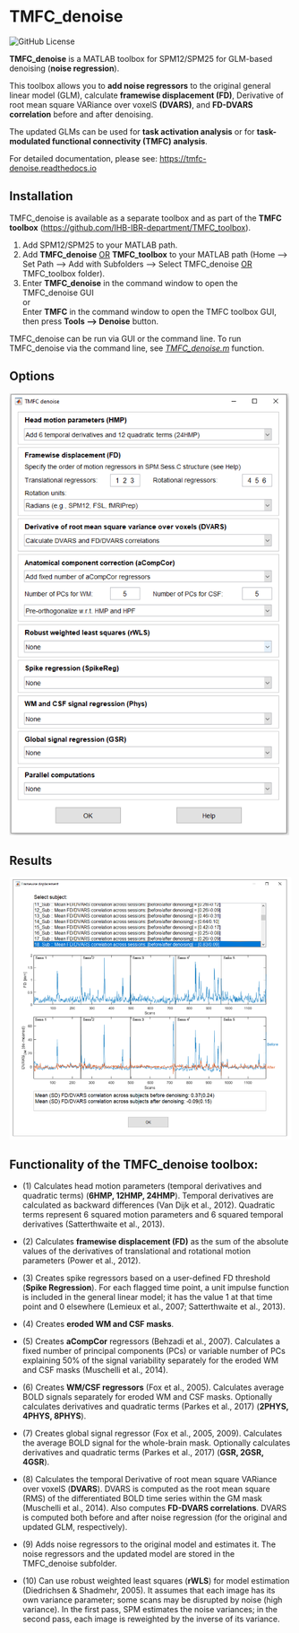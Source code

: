 # TMFC_denoise
![GitHub License](https://img.shields.io/github/license/Masharipov/TMFC_denoise)

**TMFC_denoise** is a MATLAB toolbox for SPM12/SPM25 for GLM-based denoising (**noise regression**).

This toolbox allows you to **add noise regressors** to the original general linear model (GLM), calculate **framewise displacement (FD)**, Derivative of root mean square VARiance over voxelS **(DVARS)**, and **FD-DVARS correlation** before and after denoising. 

The updated GLMs can be used for **task activation analysis** or for **task-modulated functional connectivity (TMFC) analysis**.

For detailed documentation, please see: https://tmfc-denoise.readthedocs.io

## Installation
TMFC_denoise is available as a separate toolbox and as part of the **TMFC toolbox** (https://github.com/IHB-IBR-department/TMFC_toolbox).

1) Add SPM12/SPM25 to your MATLAB path.
2) Add **TMFC_denoise** <ins>OR</ins> **TMFC_toolbox** to your MATLAB path (Home --> Set Path --> Add with Subfolders --> Select TMFC_denoise <ins>OR</ins> TMFC_toolbox folder).
3) Enter **TMFC_denoise** in the command window to open the TMFC_denoise GUI <br/>
   or <br/>
   Enter **TMFC** in the command window to open the TMFC toolbox GUI, then press **Tools --> Denoise** button.

TMFC_denoise can be run via GUI or the command line. To run TMFC_denoise via the command line, see [*TMFC_denoise.m*](TMFC_denoise.m) function.

## Options

<img src = "illustrations/TMFC_denoise_options.PNG" width = 500>


## Results

<img src = "illustrations/TMFC_denoise_results.PNG" width = 700>

## Functionality of the TMFC_denoise toolbox:

- (1) Calculates head motion parameters (temporal derivatives and quadratic
     terms) (**6HMP, 12HMP, 24HMP**). Temporal derivatives are calculated as backward differences
     (Van Dijk et al., 2012). Quadratic terms represent 6 squared motion
     parameters and 6 squared temporal derivatives (Satterthwaite et al., 2013).

- (2) Calculates **framewise displacement (FD)** as the sum of the absolute values
     of the derivatives of translational and rotational motion parameters
     (Power et al., 2012).

- (3) Creates spike regressors based on a user-defined FD threshold (**Spike Regression**). For each
     flagged time point, a unit impulse function is included in the general linear
     model; it has the value 1 at that time point and 0 elsewhere
     (Lemieux et al., 2007; Satterthwaite et al., 2013).
  
- (4) Creates **eroded WM and CSF masks**.

- (5) Creates **aCompCor** regressors (Behzadi et al., 2007). Calculates a fixed
     number of principal components (PCs) or variable number of PCs
     explaining 50% of the signal variability separately for the eroded WM
     and CSF masks (Muschelli et al., 2014).   
 
- (6) Creates **WM/CSF regressors** (Fox et al., 2005). Calculates average
     BOLD signals separately for eroded WM and CSF masks. Optionally
     calculates derivatives and quadratic terms (Parkes et al., 2017) (**2PHYS, 4PHYS, 8PHYS**).

- (7) Creates global signal regressor (Fox et al., 2005, 2009). Calculates the average
     BOLD signal for the whole-brain mask. Optionally calculates
     derivatives and quadratic terms (Parkes et al., 2017) (**GSR, 2GSR, 4GSR**).

- (8) Calculates the temporal Derivative of root mean square VARiance over voxelS (**DVARS**).
     DVARS is computed as the root mean square (RMS) of the differentiated
     BOLD time series within the GM mask (Muschelli et al., 2014).
     Also computes **FD-DVARS correlations**. 
     DVARS is computed both before and after noise regression 
     (for the original and updated GLM, respectively).

- (9) Adds noise regressors to the original model and estimates it. The noise
     regressors and the updated model are stored in the TMFC_denoise subfolder.

- (10) Can use robust weighted least squares (**rWLS**) for model estimation (Diedrichsen & Shadmehr, 2005).
     It assumes that each image has its own variance parameter; some scans
     may be disrupted by noise (high variance). In the first pass, SPM 
     estimates the noise variances; in the second pass, each image
     is reweighted by the inverse of its variance.
